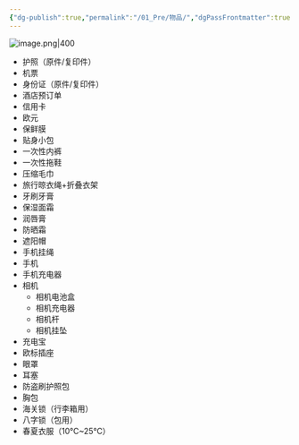 ```yaml
---
{"dg-publish":true,"permalink":"/01_Pre/物品/","dgPassFrontmatter":true}
---
```


![image.png|400](https://obsidan-1314364309.cos.ap-beijing.myqcloud.com/obsidan/20250303020637300.png)


+ 护照（原件/复印件）
+ 机票
+ 身份证（原件/复印件）
+ 酒店预订单
+ 信用卡
+ 欧元
+ 保鲜膜
+ 贴身小包
+ 一次性内裤
+ 一次性拖鞋
+ 压缩毛巾
+ 旅行晾衣绳+折叠衣架
+ 牙刷牙膏
+ 保湿面霜
+ 润唇膏
+ 防晒霜
+ 遮阳帽
+ 手机挂绳
+ 手机
+ 手机充电器
+ 相机
	+ 相机电池盒
	+ 相机充电器
	+ 相机杆
	+ 相机挂坠
+ 充电宝
+ 欧标插座
+ 眼罩
+ 耳塞
+ 防盗刷护照包
+ 胸包
+ 海关锁（行李箱用）
+ 八字锁（包用）
+ 春夏衣服（10℃~25℃）
